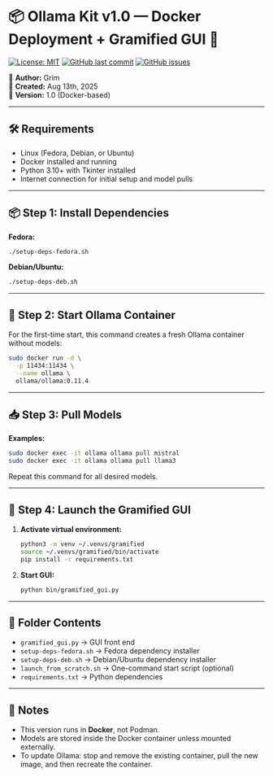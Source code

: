 # 📦 Ollama Kit v1.0 — Docker Deployment + Gramified GUI 🚀

[![License: MIT](https://img.shields.io/badge/License-MIT-yellow.svg)](https://opensource.org/licenses/MIT)
[![GitHub last commit](https://img.shields.io/github/last-commit/Grim-reaper/Ollama-Kit)](https://github.com/Grim-reaper/Ollama-Kit/commits/main)
[![GitHub issues](https://img.shields.io/github/issues/Grim-reaper/Ollama-Kit)](https://github.com/Grim-reaper/Ollama-Kit/issues)

🧠 **Author:** Grim  
📅 **Created:** Aug 13th, 2025  
📁 **Version:** 1.0 (Docker-based)

---

## 🛠 Requirements

* Linux (Fedora, Debian, or Ubuntu)
* Docker installed and running
* Python 3.10+ with Tkinter installed
* Internet connection for initial setup and model pulls

---

## 📦 Step 1: Install Dependencies

**Fedora:**
```bash
./setup-deps-fedora.sh
````

**Debian/Ubuntu:**

```bash
./setup-deps-deb.sh
```

-----

## 🐳 Step 2: Start Ollama Container

For the first-time start, this command creates a fresh Ollama container without models:

```bash
sudo docker run -d \
  -p 11434:11434 \
  --name ollama \
  ollama/ollama:0.11.4
```

-----

## 📥 Step 3: Pull Models

**Examples:**

```bash
sudo docker exec -it ollama ollama pull mistral
sudo docker exec -it ollama ollama pull llama3
```

Repeat this command for all desired models.

-----

## 🚀 Step 4: Launch the Gramified GUI

1.  **Activate virtual environment:**
    ```bash
    python3 -m venv ~/.venvs/gramified
    source ~/.venvs/gramified/bin/activate
    pip install -r requirements.txt
    ```
2.  **Start GUI:**
    ```bash
    python bin/gramified_gui.py
    ```

-----

## 📂 Folder Contents

  * `gramified_gui.py` → GUI front end
  * `setup-deps-fedora.sh` → Fedora dependency installer
  * `setup-deps-deb.sh` → Debian/Ubuntu dependency installer
  * `launch_from_scratch.sh` → One-command start script (optional)
  * `requirements.txt` → Python dependencies

-----

## 📴 Notes

  * This version runs in **Docker**, not Podman.
  * Models are stored inside the Docker container unless mounted externally.
  * To update Ollama: stop and remove the existing container, pull the new image, and then recreate the container.

<!-- end list -->

```
```
